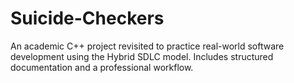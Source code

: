 # Suicide-Checkers
 An academic C++ project revisited to practice real-world software development using the Hybrid SDLC model. Includes structured documentation and a professional workflow.
